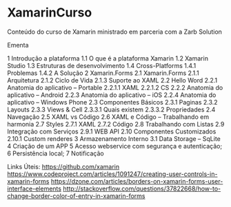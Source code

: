 # XamarinCurso
Conteúdo do curso de Xamarin ministrado em parceria com a Zarb Solution

Ementa

1 Introdução a plataforma
  1.1 O que é a plataforma Xamarin
  1.2 Xamarin Studio
  1.3 Estruturas de desenvolvimento
  1.4 Cross-Platforms
    1.4.1 Problemas
    1.4.2 A Solução
2 Xamarin.Forms
  2.1 Xamarin.Forms
    2.1.1 Arquitetura
    2.1.2 Ciclo de Vida
    2.1.3 Suporte ao XAML
  2.2 Hello Word
    2.2.1 Anatomia do aplicativo – Portable
      2.2.1.1 XAML
      2.2.1.2 CS
    2.2.2 Anatomia do aplicativo – Android
    2.2.3 Anatomia do aplicativo – iOS
    2.2.4 Anatomia do aplicativo – Windows Phone
  2.3 Componentes Básicos
    2.3.1 Paginas
    2.3.2 Layouts
    2.3.3 Views & Cell
      2.3.3.1 Quais existem
      2.3.3.2 Propriedades
  2.4 Navegação
  2.5 XAML vs Código
  2.6 XAML e Código – Trabalhando em harmonia
  2.7 Styles
    2.7.1 XAML
    2.7.2 Código
  2.8 Trabalhando com Listas
  2.9 Integração com Serviços
    2.9.1 WEB API
  2.10 Componentes Customizados
    2.10.1 Custom renderes
3 Armazenamento Interno
  3.1 Data Storage – SqLite
4 Criação de um APP
5 Acesso webservice com segurança e autenticação;
6 Persistência local;
7 Notificação

Links Úteis:
https://github.com/xamarin
https://www.codeproject.com/articles/1091247/creating-user-controls-in-xamarin-forms
https://dzone.com/articles/borders-on-xamarin-forms-user-interface-elements
http://stackoverflow.com/questions/37822668/how-to-change-border-color-of-entry-in-xamarin-forms
